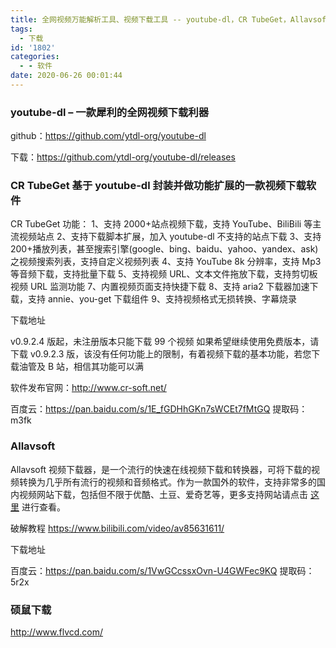 ```yaml
---
title: 全网视频万能解析工具、视频下载工具 -- youtube-dl，CR TubeGet，Allavsoft
tags:
  - 下载
id: '1802'
categories:
  - - 软件
date: 2020-06-26 00:01:44
---
```


### youtube-dl – 一款犀利的全网视频下载利器

github：https://github.com/ytdl-org/youtube-dl

下载：https://github.com/ytdl-org/youtube-dl/releases

### CR TubeGet 基于 youtube-dl 封装并做功能扩展的一款视频下载软件

CR TubeGet 功能：
1、支持 2000+站点视频下载，支持 YouTube、BiliBili 等主流视频站点
2、支持下载脚本扩展，加入 youtube-dl 不支持的站点下载
3、支持 200+播放列表，甚至搜索引擎(google、bing、baidu、yahoo、yandex、ask)之视频搜索列表，支持自定义视频列表
4、支持 YouTube 8k 分辨率，支持 Mp3 等音频下载，支持批量下载
5、支持视频 URL、文本文件拖放下载，支持剪切板视频 URL 监测功能
7、内置视频页面支持快捷下载
8、支持 aria2 下载器加速下载，支持 annie、you-get 下载组件
9、支持视频格式无损转换、字幕烧录

下载地址

v0.9.2.4 版起，未注册版本只能下载 99 个视频
如果希望继续使用免费版本，请下载 v0.9.2.3 版，该没有任何功能上的限制，有着视频下载的基本功能，若您下载油管及 B 站，相信其功能可以满

软件发布官网：http://www.cr-soft.net/

百度云：https://pan.baidu.com/s/1E_fGDHhGKn7sWCEt7fMtGQ 提取码：m3fk

### Allavsoft

Allavsoft 视频下载器，是一个流行的快速在线视频下载和转换器，可将下载的视频转换为几乎所有流行的视频和音频格式。作为一款国外的软件，支持非常多的国内视频网站下载，包括但不限于优酷、土豆、爱奇艺等，更多支持网站请点击 [这里](https://www.allavsoft.com/how-to/index.html) 进行查看。

破解教程 https://www.bilibili.com/video/av85631611/

下载地址

百度云：https://pan.baidu.com/s/1VwGCcssxOvn-U4GWFec9KQ 提取码：5r2x

### 硕鼠下载

http://www.flvcd.com/
